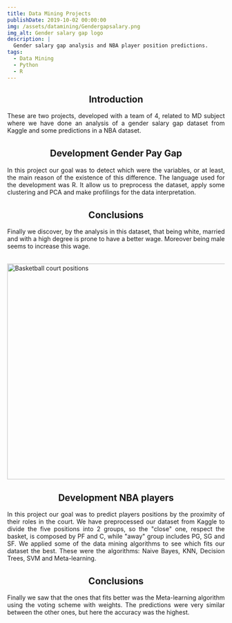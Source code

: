 ```yaml
---
title: Data Mining Projects
publishDate: 2019-10-02 00:00:00
img: /assets/datamining/Gendergapsalary.png
img_alt: Gender salary gap logo
description: |
  Gender salary gap analysis and NBA player position predictions.
tags:
  - Data Mining
  - Python
  - R
---
```


<h2 class="center"> Introduction </h2>
<p>These are two projects, developed with a team of 4, related to MD subject where we have done an analysis of a gender salary gap dataset from Kaggle and some predictions in a NBA dataset.</p>

<h2 class="center"> Development Gender Pay Gap </h2>
<p>In this project our goal was to detect which were the variables, or at least, the main reason of the existence of this difference. The language used for the development was R. It allow us to preprocess the dataset, apply some clustering and PCA and make profilings for the data interpretation.</p>

<h2 class="center"> Conclusions </h2>
<p>Finally we discover, by the analysis in this dataset, that being white, married and with a high degree is prone to have a better wage. Moreover being male seems to increase this wage.</p>


<img class="images" height="500" width="650"  alt="Basketball court positions" src="/assets/datamining/basketpos.png"/>

<h2 class="center"> Development NBA players</h2>
<p>In this project our goal was to predict players positions by the proximity of their roles in the court. We have preprocessed our dataset from Kaggle to divide the five positions into 2 groups, so the "close" one, respect the basket, is composed by PF and C, while "away" group includes PG, SG and SF. We applied some of the data mining algorithms to see which fits our dataset the best. These were the algorithms: Naive Bayes, KNN, Decision Trees, SVM and Meta-learning. </p>

<h2 class="center"> Conclusions </h2>
<p>Finally we saw that the ones that fits better was the Meta-learning algorithm using the voting scheme with weights. The predictions were very similar between the other ones, but here the accuracy was the highest.</p>


<style> 
  p {
    text-align: justify;
    margin-bottom: 2rem;
  }

  .center {
    text-align: center;
  }
</style>